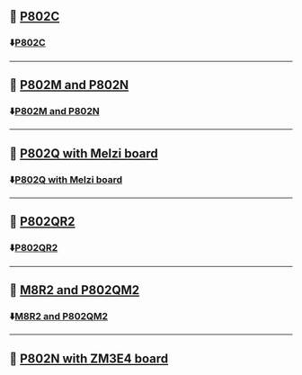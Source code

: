 ## :file_folder: [P802C](./P802C/)
### :arrow_down:[P802C](./P802C.zip)

----
## :file_folder: [P802M and P802N](./P802M%26P802N/)
### :arrow_down:[P802M and P802N](./P802M%26P802N.zip)

----
## :file_folder: [P802Q with Melzi board](./P802Q_Melzi/)
### :arrow_down:[P802Q with Melzi board](./P802Q_Melzi.zip)


----
## :file_folder: [P802QR2](./P802QR2/)
### :arrow_down:[P802QR2](./P802QR2.zip)

----
## :file_folder: [M8R2 and P802QM2](./M8R2%26P802QM2/)
### :arrow_down:[M8R2 and P802QM2](./M8R2%26P802QM2.zip)

-----
## :file_folder: [P802N with ZM3E4 board](./P802_ZM3E4/)







